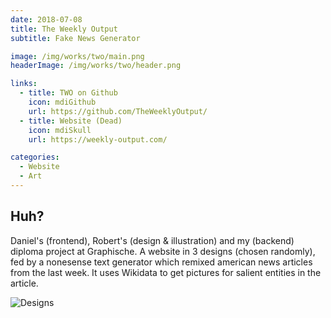 ```yaml
---
date: 2018-07-08
title: The Weekly Output
subtitle: Fake News Generator

image: /img/works/two/main.png
headerImage: /img/works/two/header.png

links: 
  - title: TWO on Github
    icon: mdiGithub
    url: https://github.com/TheWeeklyOutput/
  - title: Website (Dead)
    icon: mdiSkull
    url: https://weekly-output.com/

categories:
  - Website
  - Art
---
```


## Huh?

Daniel's (frontend), Robert's (design & illustration) and my (backend) diploma project at Graphische. A website in 3 designs (chosen randomly), fed by a nonesense text generator which remixed american news articles from the last week. It uses Wikidata to get pictures for salient entities in the article.

![Designs](/img/works/two/designs.png)
